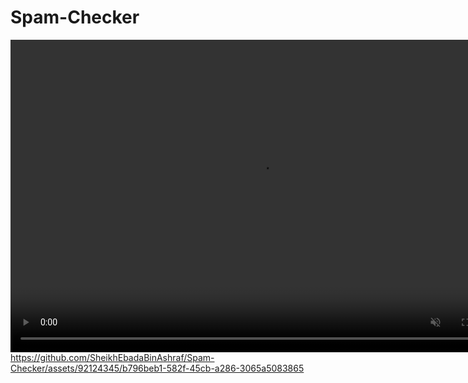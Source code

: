 # Spam-Checker

[<video controls="" width="800" height="500" muted="" loop="" autoplay="">
<source src="https://github.com/YogangSingh/YogangSingh.github.io/raw/main/MultiUSV_Trim_MP4.mp4" type="video/mp4">
</video>](https://github.com/SheikhEbadaBinAshraf/Spam-Checker/assets/92124345/b796beb1-582f-45cb-a286-3065a5083865
)https://github.com/SheikhEbadaBinAshraf/Spam-Checker/assets/92124345/b796beb1-582f-45cb-a286-3065a5083865

